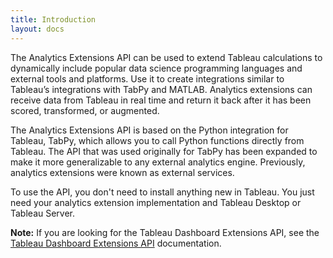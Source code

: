 ```yaml
---
title: Introduction
layout: docs
---
```


The Analytics Extensions API can be used to extend Tableau calculations to dynamically include popular data science programming languages and external tools and platforms. Use it to create integrations similar to Tableau’s integrations with TabPy and MATLAB. Analytics extensions can receive data from Tableau in real time and return it back after it has been scored, transformed, or augmented.

The Analytics Extensions API is based on the Python integration for Tableau, TabPy, which allows you to call Python functions directly from Tableau. The API that was used originally for TabPy has been expanded to make it more generalizable to any external analytics engine. Previously, analytics extensions were known as external services.

To use the API, you don't need to install anything new in Tableau. You just need your analytics extension implementation and Tableau Desktop or Tableau Server.

<div class="alert alert-info"><b>Note:</b> If you are looking for the Tableau Dashboard Extensions API, see the <a href="https://tableau.github.io/extensions-api/#" target="_blank">Tableau Dashboard Extensions API</a> documentation.
</div>
